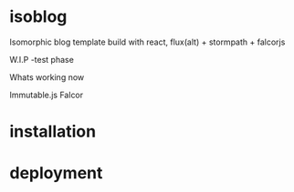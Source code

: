 # isoblog
Isomorphic blog template build with react, flux(alt) + stormpath + falcorjs

W.I.P -test phase

Whats working now

Immutable.js
Falcor

# installation

# deployment
